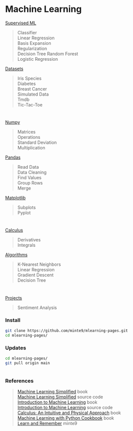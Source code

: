 # Machine Learning

[Supervised ML](./main/supervised-ml/)  
> Classifier    
> Linear Regression  
> Basis Expansion    
> Regularization    
> Decision Tree
> Random Forest      
> Logistic Regression    

[Datasets](./main/datasets/)  
> Iris Species    
> Diabetes     
> Breast Cancer    
> Simulated Data  
> Tmdb  
> Tic-Tac-Toe  

#

[Numpy](./main/numpy/)  
> Matrices   
> Operations  
> Standard Deviation  
> Multiplication  

[Pandas](./main/pandas/)  
> Read Data  
> Data Cleaning  
> Find Values  
> Group Rows  
> Merge  

[Matplotlib](./main/matplotlib/)  
> Subplots  
> Pyplot  

#

[Calculus](./main/calculus/)  
> Derivatives  
> Integrals  

[Algorithms](./main/algorithms/)  
> K-Nearest Neighbors   
> Linear Regression  
> Gradient Descent  
> Decision Tree  

#

[Projects](./main/projects/)  
> Sentiment Analysis  


### Install

~~~sh
git clone https://github.com/minte9/mlearning-pages.git
cd mlearning-pages/
~~~

### Updates

~~~sh
cd mlearning-pages/
git pull origin main
~~~

#

### References
> [Machine Learning Simplified](https://www.amazon.com/gp/product/B0B216KMM4) book  
> [Machine Learning Simplified](https://code.themlsbook.com/index.html) source code  
> [Introduction to Machine Learning](https://www.amazon.com/gp/product/B01M0LNE8C) book  
> [Introduction to Machine Learning](https://github.com/amueller/introduction_to_ml_with_python) source code  
> [Calculus: An Intuitive and Physical Approach](https://www.amazon.com/gp/product/B00CB2MK6C) book   
> [Machine Learning with Python Cookbook](https://www.amazon.com/gp/product/B07BC3LFKT) book  
> [Learn and Remember](https://www.minte9.com/mlearning) minte9  